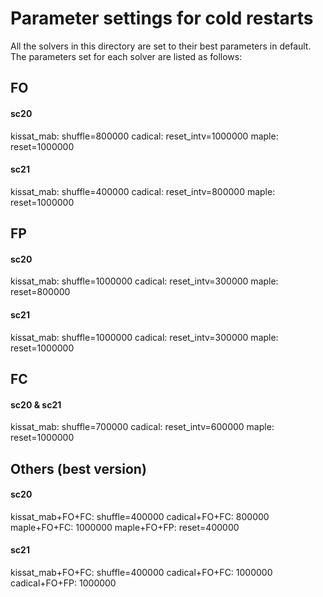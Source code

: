 # Parameter settings for cold restarts

All the solvers in this directory are set to their best parameters in default.
The parameters set for each solver are listed as follows:

## FO
#### sc20
kissat_mab: shuffle=800000
cadical: reset_intv=1000000
maple: reset=1000000
#### sc21
kissat_mab: shuffle=400000
cadical: reset_intv=800000
maple: reset=1000000


## FP
#### sc20
kissat_mab: shuffle=1000000
cadical: reset_intv=300000
maple: reset=800000
#### sc21
kissat_mab: shuffle=1000000
cadical: reset_intv=300000
maple: reset=1000000

## FC
#### sc20 & sc21
kissat_mab: shuffle=700000
cadical: reset_intv=600000
maple: reset=1000000

## Others (best version)
#### sc20
kissat_mab+FO+FC: shuffle=400000
cadical+FO+FC: 800000
maple+FO+FC: 1000000
maple+FO+FP: reset=400000
#### sc21
kissat_mab+FO+FC: shuffle=400000
cadical+FO+FC: 1000000
cadical+FO+FP: 1000000